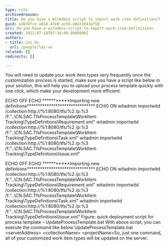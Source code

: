 ```yaml
---
type: rule
archivedreason: 
title: Do you have a WitAdmin script to import work item definitions?
guid: a3674fce-a018-47e0-ac55-e8e21043af58
uri: do-you-have-a-witadmin-script-to-import-work-item-definitions
created: 2012-07-18T07:34:00.0000000Z
authors:
- title: Lei Xu
  url: /people/lei-xu
related: []
redirects: []

---
```


You will need to update your work item types very frequently once the customization process is started, make sure you have a script like below in your solution, this will help you to upload your process template quickly with one click, which make your development more efficient. 
<!--endintro-->
ECHO OFF
ECHO \*\*\*\*\*\*\*\*\*\*\*Importing new definitions\*\*\*\*\*\*\*\*\*\*\*\*\*\*\*\*\*\*\*\*\*\*\*\*\*\*\*\*\*\*\*
ECHO ON
witadmin importwitd /collection:http://%1:8080/tfs/%2 /p:%3 /f:"..\CN.SAC.TfsProcessTemplate\WorkItem Tracking\TypeDefinitions\Requirement.xml"
witadmin importwitd /collection:http://%1:8080/tfs/%2 /p:%3 /f:"..\CN.SAC.TfsProcessTemplate\WorkItem Tracking\TypeDefinitions\Task.xml"
witadmin importwitd /collection:http://%1:8080/tfs/%2 /p:%3 /f:"..\CN.SAC.TfsProcessTemplate\WorkItem Tracking\TypeDefinitions\Issue.xml"

ECHO OFF
ECHO \*\*\*\*\*\*\*\*\*\*\*Importing new definitions\*\*\*\*\*\*\*\*\*\*\*\*\*\*\*\*\*\*\*\*\*\*\*\*\*\*\*\*\*\*\*
ECHO ON
witadmin importwitd /collection:http://%1:8080/tfs/%2 /p:%3 /f:"..\CN.SAC.TfsProcessTemplate\WorkItem Tracking\TypeDefinitions\Requirement.xml"
witadmin importwitd /collection:http://%1:8080/tfs/%2 /p:%3 /f:"..\CN.SAC.TfsProcessTemplate\WorkItem Tracking\TypeDefinitions\Task.xml"
witadmin importwitd /collection:http://%1:8080/tfs/%2 /p:%3 /f:"..\CN.SAC.TfsProcessTemplate\WorkItem Tracking\TypeDefinitions\Issue.xml" Figure: quick
deployment script for process template – UpdateProcessTemplate.bat With above script, you can execute the command like below UpdateProcessTemplate.bat &lt;serverAddress&gt;
&lt;collectionName&gt; &lt;projectName&gt;So, just one command, all of your customized work item types will be updated on the server.
